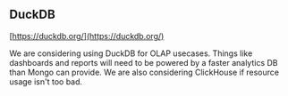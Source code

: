 ## DuckDB

[https://duckdb.org/](https://duckdb.org/)

We are considering using DuckDB for OLAP usecases. Things like dashboards and reports will need to be powered by a faster analytics DB than Mongo can provide. We are also considering ClickHouse if resource usage isn't too bad.
